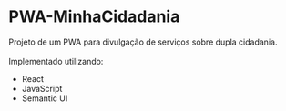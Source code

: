 # PWA-MinhaCidadania

Projeto de um PWA para divulgação de serviços sobre dupla cidadania.<br/><br/>
Implementado utilizando:
- React
- JavaScript
- Semantic UI
